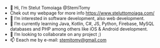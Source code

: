 - 👋 Hi, I’m Stelut Tomoiaga @StemiTomy
- Chek out my webpage for more info https://www.steluttomoiaga.com/
- 👀 I’m interested in software development, also web development.
- 🌱 I’m currently learning Java, Kotlin, C#, JS, Python, Firebase, MySQL databases and PHP among others like iOS & Android development.
- 💞️ I’m looking to collaborate on any project ;)
- 📫 Eeach me by e-mail: stemitomy@gmail.com

<!---
StemiTomy/StemiTomy is a ✨ special ✨ repository because its `README.md` (this file) appears on your GitHub profile.
You can click the Preview link to take a look at your changes.
--->

